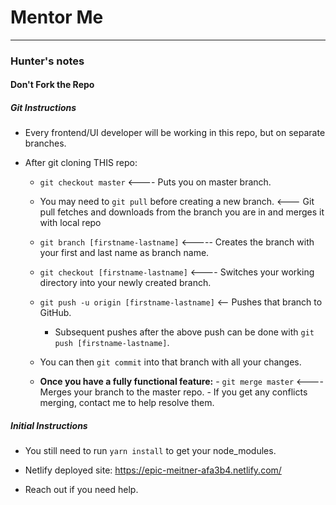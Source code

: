 # Mentor Me
___

### Hunter's notes
#### Don't **Fork** the Repo
##### Git Instructions

- Every frontend/UI developer will be working in this repo, but on separate branches.

- After git cloning THIS repo:
   - `git checkout master` <---- Puts you on master branch.

   - You may need to `git pull` before creating a new branch. <--- Git pull fetches and downloads from the branch you are in and merges it with local repo
   
  - `git branch [firstname-lastname]` <-----  Creates the branch with your first and last name as branch name. 
     
  - `git checkout [firstname-lastname]` <---- Switches your working directory into your newly created branch.
  
  - `git push -u origin [firstname-lastname]` <-- Pushes that branch to GitHub.
      - Subsequent pushes after the above push can be done with `git push [firstname-lastname]`.
   
   - You can then `git commit` into that branch with all your changes.

   - **Once you have a fully functional feature:**
           -  `git merge master` <---- Merges your branch to the master repo.
           -  If you get any conflicts merging, contact me to help resolve them.


##### Initial Instructions

- You still need to run `yarn install` to get your node_modules.

- Netlify deployed site: https://epic-meitner-afa3b4.netlify.com/

- Reach out if you need help.
